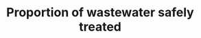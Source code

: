 ---
data_non_statistical: true
goal_meta_link: http://unstats.un.org/sdgs/files/metadata-compilation/Metadata-Goal-6.pdf
graph_title: Proportion of wastewater safely treated
graph_type: null
has_metadata: true
indicator: 6.3.1
indicator_definition: Proportion of wastewater generated both by households (sewage
  and faecal sludge), as well as economic activities (based on ISIC categories) safely
  treated compared to total wastewater generated both through households and economic
  activities. While the definition conceptually includes wastewater generated from
  all economic activities, monitoring will focus on wastewater generated from hazardous
  industries (as defined by relevant ISIC categories).
indicator_name: Proportion of wastewater safely treated
indicator_sort_order: 06-03-01
indicator_variable: null
layout: indicator
method_of_computation: The wastewater safely treated is calculated by combining the
  percentage of household (sewage and faecal sludge) wastewater and the percentage
  of wastewater from hazardous industries treated. Household surveys and censuses
  provide information on use of types of basic sanitation facilities. These estimates
  are combined with safety factors for on-site disposal and for transportation to
  designated places for safe disposal or treatment, as described in indicator 6.2.1.
  The information generated for indicator 6.2.1 will be combined with safety factors
  describing the proportion of wastewater from hazardous industries which is safely
  treated before disposal or reuse to produce indicator 6.3.1. Calculation of safety
  factors for household wastewater (sewage and faecal sludge) treatment will be coordinated
  with estimation of similar safety factors for safe management of sanitation required
  for indicator 6.2.1. The accompanying Statistical Note describes in more detail
  how 'safety factors' for wastewater treatment, disposal and reuse will be generated
  through a national assessment process, and combined with data on use of different
  types of sanitation facilities, as recorded in the current JMP database. Statistical
  methods for measurement of the wastewater treatment (called "wastewater to sewerage"by
  SEEA-Water) align with the SEEA definitions and treatment categories (primary, secondary,
  tertiary). Statistical methods for the treatment of industrial wastewater align
  with the SEEA definitions and treatment categories using ISIC classifications and
  treated volumes from permits data.
national_geographical_coverage: United States
permalink: /6-3-1/
published: true
rationale_interpretation: "SDG proposed target calls for reducing water pollution,\
  \ minimizing release of hazardous chemical and increasing treatment and reuse. Household\
  \ wastewater includes faecal waste from onsite facilities (such as emptying and\
  \ cleaning of cesspools and septic tanks, sinks and pits) as well as off-site wastewater\
  \ treatment plants according to the ISIC definition 3700 for \"Sewerage\". Inclusion\
  \ of onsite facilities is critical from a public health, environment and equity\
  \ perspective since approximately two thirds people globally use on-site facilities.\
  \ \nIndustrial wastewater (which includes point source agricultural discharges)\
  \ responds to minimizing release of hazardous chemicals. Diffuse agricultural pollution\
  \ is a major source of water pollution but cannot be monitored at source and therefore\
  \ its impact on ambient water quality will be monitored under 6.3.2."
reporting_status: notstarted
sdg_goal: 6
source_active_1: true
source_notes_1: null
source_title_1: null
target: By 2030, improve water quality by reducing pollution, eliminating dumping
  and minimizing release of hazardous chemicals and materials, halving the proportion
  of untreated wastewater and substantially increasing recycling and safe reuse globally.
target_id: '6.3'
title: Proportion of wastewater safely treated
un_custodial_agency: 'WHO, UN HABITAT, UNSD (Partnering Agencies: UNEP, OECD, Eurostat)'
un_designated_tier: '2'
variable_description: null
variable_notes: null
---